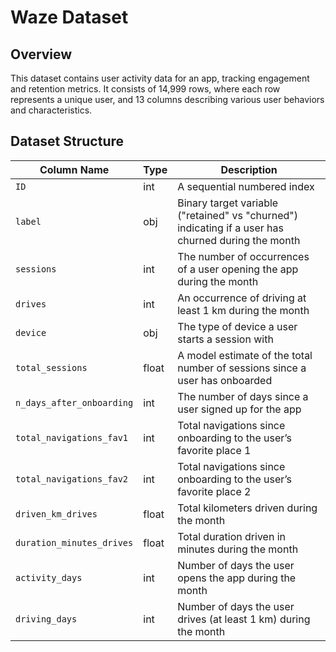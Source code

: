 # Waze Dataset

## Overview
This dataset contains user activity data for an app, tracking engagement and retention metrics. It consists of 14,999 rows, where each row represents a unique user, and 13 columns describing various user behaviors and characteristics.

## Dataset Structure

| Column Name                  | Type   | Description |
|------------------------------|--------|-------------|
| `ID`                         | int    | A sequential numbered index |
| `label`                      | obj    | Binary target variable ("retained" vs "churned") indicating if a user has churned during the month |
| `sessions`                   | int    | The number of occurrences of a user opening the app during the month |
| `drives`                     | int    | An occurrence of driving at least 1 km during the month |
| `device`                     | obj    | The type of device a user starts a session with |
| `total_sessions`             | float  | A model estimate of the total number of sessions since a user has onboarded |
| `n_days_after_onboarding`    | int    | The number of days since a user signed up for the app |
| `total_navigations_fav1`     | int    | Total navigations since onboarding to the user’s favorite place 1 |
| `total_navigations_fav2`     | int    | Total navigations since onboarding to the user’s favorite place 2 |
| `driven_km_drives`          | float  | Total kilometers driven during the month |
| `duration_minutes_drives`    | float  | Total duration driven in minutes during the month |
| `activity_days`              | int    | Number of days the user opens the app during the month |
| `driving_days`               | int    | Number of days the user drives (at least 1 km) during the month |

